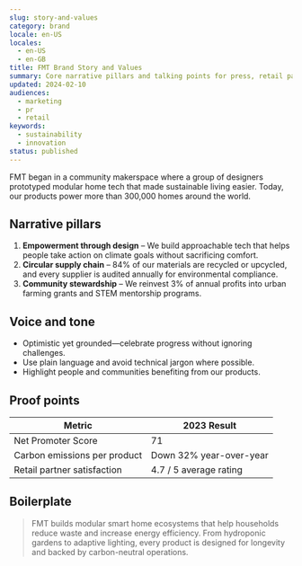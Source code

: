 ```yaml
---
slug: story-and-values
category: brand
locale: en-US
locales:
  - en-US
  - en-GB
title: FMT Brand Story and Values
summary: Core narrative pillars and talking points for press, retail partners, and campaigns.
updated: 2024-02-10
audiences:
  - marketing
  - pr
  - retail
keywords:
  - sustainability
  - innovation
status: published
---
```


FMT began in a community makerspace where a group of designers prototyped modular home tech that
made sustainable living easier. Today, our products power more than 300,000 homes around the world.

## Narrative pillars

1. **Empowerment through design** – We build approachable tech that helps people take action on
   climate goals without sacrificing comfort.
2. **Circular supply chain** – 84% of our materials are recycled or upcycled, and every supplier is
   audited annually for environmental compliance.
3. **Community stewardship** – We reinvest 3% of annual profits into urban farming grants and STEM
   mentorship programs.

## Voice and tone

- Optimistic yet grounded—celebrate progress without ignoring challenges.
- Use plain language and avoid technical jargon where possible.
- Highlight people and communities benefiting from our products.

## Proof points

| Metric | 2023 Result |
| --- | --- |
| Net Promoter Score | 71 |
| Carbon emissions per product | Down 32% year-over-year |
| Retail partner satisfaction | 4.7 / 5 average rating |

## Boilerplate

> FMT builds modular smart home ecosystems that help households reduce waste and increase energy
> efficiency. From hydroponic gardens to adaptive lighting, every product is designed for longevity
> and backed by carbon-neutral operations.

